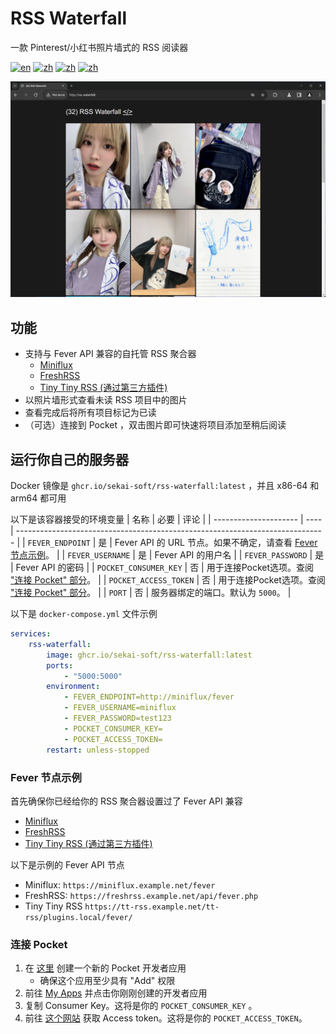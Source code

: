 # RSS Waterfall
一款 Pinterest/小红书照片墙式的 RSS 阅读器

[![en](https://img.shields.io/badge/lang-en-blue.svg)](https://github.com/sekai-soft/rss-waterfall/blob/master/README.md)
[![zh](https://img.shields.io/badge/中文文档-red.svg)](https://github.com/sekai-soft/rss-waterfall/blob/master/README.zh.md)
[![zh](https://img.shields.io/badge/docker-amd64-orange)](https://github.com/sekai-soft/rss-waterfall/pkgs/container/rss-waterfall)
[![zh](https://img.shields.io/badge/docker-arm64-teal)](https://github.com/sekai-soft/rss-waterfall/pkgs/container/rss-waterfall)

<img src="./screenshot.png" alt="程序截图" width="768"/>

## 功能
* 支持与 Fever API 兼容的自托管 RSS 聚合器
    * [Miniflux](https://miniflux.app/docs/fever.html)
    * [FreshRSS](https://freshrss.github.io/FreshRSS/en/users/06_Mobile_access.html)
    * [Tiny Tiny RSS (通过第三方插件)](https://github.com/DigitalDJ/tinytinyrss-fever-plugin)
* 以照片墙形式查看未读 RSS 项目中的图片
* 查看完成后将所有项目标记为已读
* （可选）连接到 Pocket ，双击图片即可快速将项目添加至稍后阅读

## 运行你自己的服务器
Docker 镜像是 `ghcr.io/sekai-soft/rss-waterfall:latest` ，并且 x86-64 和 arm64 都可用

以下是该容器接受的环境变量
| 名称                  | 必要 | 评论                                                                          |
| --------------------- | ---- | ----------------------------------------------------------------------------- |
| `FEVER_ENDPOINT`      | 是   | Fever API 的 URL 节点。如果不确定，请查看 [Fever 节点示例](#fever-节点示例)。 |
| `FEVER_USERNAME`      | 是   | Fever API 的用户名                                                            |
| `FEVER_PASSWORD`      | 是   | Fever API 的密码                                                              |
| `POCKET_CONSUMER_KEY` | 否   | 用于连接Pocket选项。查阅 ["连接 Pocket" 部分](#连接-pocket)。                 |
| `POCKET_ACCESS_TOKEN` | 否   | 用于连接Pocket选项。查阅 ["连接 Pocket" 部分](#连接-pocket)。                 |
| `PORT`                | 否   | 服务器绑定的端口。默认为 `5000`。                                             |

以下是 `docker-compose.yml` 文件示例
```yml
services:
    rss-waterfall:
        image: ghcr.io/sekai-soft/rss-waterfall:latest
        ports:
            - "5000:5000"
        environment:
            - FEVER_ENDPOINT=http://miniflux/fever
            - FEVER_USERNAME=miniflux
            - FEVER_PASSWORD=test123
            - POCKET_CONSUMER_KEY=
            - POCKET_ACCESS_TOKEN=
        restart: unless-stopped
```

### Fever 节点示例
首先确保你已经给你的 RSS 聚合器设置过了 Fever API 兼容

* [Miniflux](https://miniflux.app/docs/fever.html)
* [FreshRSS](https://freshrss.github.io/FreshRSS/en/users/06_Mobile_access.html)
* [Tiny Tiny RSS (通过第三方插件)](https://github.com/DigitalDJ/tinytinyrss-fever-plugin)

以下是示例的 Fever API 节点
* Miniflux: `https://miniflux.example.net/fever`
* FreshRSS: `https://freshrss.example.net/api/fever.php`
* Tiny Tiny RSS `https://tt-rss.example.net/tt-rss/plugins.local/fever/`

### 连接 Pocket
1. 在 [这里](https://getpocket.com/developer/apps/new) 创建一个新的 Pocket 开发者应用
    * 确保这个应用至少具有 "Add" 权限
2. 前往 [My Apps](https://getpocket.com/developer/apps/) 并点击你刚刚创建的开发者应用
3. 复制 Consumer Key。这将是你的 `POCKET_CONSUMER_KEY` 。
4. 前往 [这个网站](https://reader.fxneumann.de/plugins/oneclickpocket/auth.php) 获取 Access token。这将是你的 `POCKET_ACCESS_TOKEN`。
